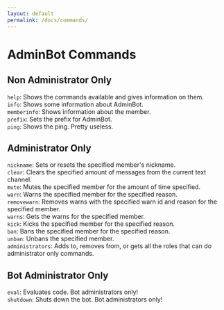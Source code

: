 ```yaml
---
layout: default
permalink: /docs/commands/
---
```

# AdminBot Commands
## Non Administrator Only  
`help`: Shows the commands available and gives information on them.  
`info`: Shows some information about AdminBot.  
`memberinfo`: Shows information about the member.  
`prefix`: Sets the prefix for AdminBot.  
`ping`: Shows the ping. Pretty useless.  
## Administrator Only  
`nickname`: Sets or resets the specified member's nickname.  
`clear`: Clears the specified amount of messages from the current text channel.  
`mute`: Mutes the specified member for the amount of time specified.  
`warn`: Warns the specified member for the specified reason.  
`removewarn`: Removes warns with the specified warn id and reason for the specified member.  
`warns`: Gets the warns for the specified member.  
`kick`: Kicks the specified member for the specified reason.  
`ban`: Bans the specified member for the specified reason.  
`unban`: Unbans the specified member.  
`administrators`: Adds to, removes from, or gets all the roles that can do administrator only commands.  
## Bot Administrator Only  
`eval`: Evaluates code. Bot administrators only!  
`shutdown`: Shuts down the bot. Bot administrators only!  
